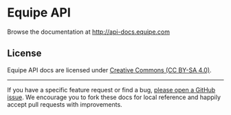 # Equipe API

Browse the documentation at http://api-docs.equipe.com

## License

Equipe API docs are licensed under [Creative Commons (CC BY-SA 4.0)](http://creativecommons.org/licenses/by-sa/4.0/).

---

If you have a specific feature request or find a bug, [please open a GitHub issue](https://github.com/equipe/equipe_api/issues/new). We encourage you to fork these docs for local reference and happily accept pull requests with improvements.
